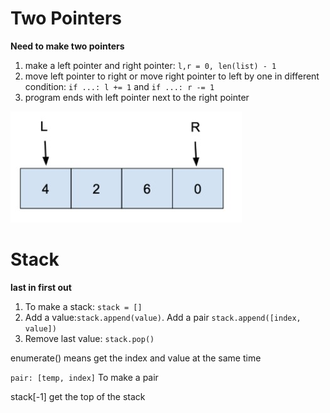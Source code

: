# Two Pointers
**Need to make two pointers**

1. make a left pointer and right pointer:
   `l,r = 0, len(list) - 1`
2. move left pointer to right or move right pointer to left by one in different condition:
   `if ...: l += 1` and
   `if ...: r -= 1`
3. program ends with left pointer next to the right pointer

![Two Pointer Visualiation](twoPointers.jpg)

# Stack
**last in first out**

1. To make a stack: `stack = []`
2. Add a value:`stack.append(value)`. Add a pair `stack.append([index, value])`
3. Remove last value: `stack.pop()`



enumerate() means get the index and value at the same time

`pair: [temp, index]` To make a pair 

stack[-1] get the top of the stack

